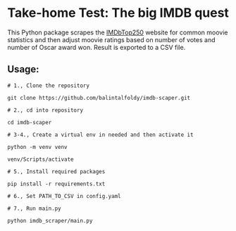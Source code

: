 # Take-home Test: The big IMDB quest

This Python package scrapes the [IMDbTop250](https://www.imdb.com/chart/top/?ref_=nv_mv_250)
website for common moovie statistics and then adjust moovie ratings based on
number of votes and number of Oscar award won. Result is exported to a CSV file.


## Usage:


```
# 1., Clone the repository

git clone https://github.com/balintalfoldy/imdb-scaper.git
```


```
# 2., cd into repository

cd imdb-scaper
```


```
# 3-4., Create a virtual env in needed and then activate it

python -m venv venv

venv/Scripts/activate
```

```
# 5., Install required packages

pip install -r requirements.txt
```

```
# 6., Set PATH_TO_CSV in config.yaml
```
```
# 7., Run main.py

python imdb_scraper/main.py
```
